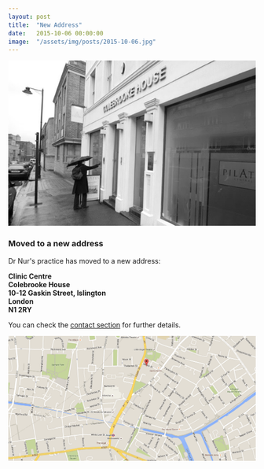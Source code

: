 ```yaml
---
layout: post
title:  "New Address"
date:   2015-10-06 00:00:00
image:  "/assets/img/posts/2015-10-06.jpg"
---
```

<img class="img-responsive" src="/assets/img/posts/2015-10-06.jpg" alt="">

### Moved to a new address

Dr Nur's practice has moved to a new address:

**Clinic Centre**<br>
**Colebrooke House**<br>
**10-12 Gaskin Street, Islington**<br>
**London**<br>
**N1 2RY**<br>

You can check the [contact section] for further details.

<img class="img-responsive" src="/assets/img/posts/address.png" alt="">

[contact section]: /#contact